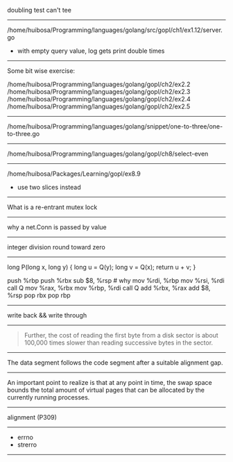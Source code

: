 doubling test can't tee

-----------------------------------------------------------------------

/home/huibosa/Programming/languages/golang/src/gopl/ch1/ex1.12/server.go

* with empty query value, log gets print double times

-----------------------------------------------------------------------

Some bit wise exercise:

/home/huibosa/Programming/languages/golang/gopl/ch2/ex2.2
/home/huibosa/Programming/languages/golang/gopl/ch2/ex2.3
/home/huibosa/Programming/languages/golang/gopl/ch2/ex2.4
/home/huibosa/Programming/languages/golang/gopl/ch2/ex2.5

-----------------------------------------------------------------------

/home/huibosa/Programming/languages/golang/snippet/one-to-three/one-to-three.go

-----------------------------------------------------------------------

/home/huibosa/Programming/languages/golang/gopl/ch8/select-even

-----------------------------------------------------------------------

/home/huibosa/Packages/Learning/gopl/ex8.9

* use two slices instead

-----------------------------------------------------------------------

What is a re-entrant mutex lock

-----------------------------------------------------------------------

why a net.Conn is passed by value

-----------------------------------------------------------------------

integer division round toward zero

-----------------------------------------------------------------------

long P(long x, long y) {
  long u = Q(y);
  long v = Q(x);
  return u + v;
}

push %rbp
push %rbx
sub  $8, %rsp     # why
mov  %rdi, %rbp
mov  %rsi, %rdi
call Q
mov  %rax, %rbx
mov  %rbp, %rdi
call Q
add  %rbx, %rax
add  $8, %rsp
pop  rbx
pop  rbp

---

write back && write through

---

> Further, the cost of reading the first byte from a disk sector is about
> 100,000 times slower than reading successive bytes in the sector.

---

The data segment follows the code segment after a suitable alignment gap.

---

An important point to realize is that at any point in time, the swap space
bounds the total amount of virtual pages that can be allocated by the currently
running processes.

---

alignment (P309)

---

* errno
* strerro

---
